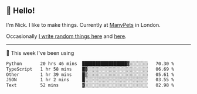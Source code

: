 ## 👋 Hello! 

I'm Nick. I like to make things. Currently at [ManyPets](https://manypets.com) in London.

Occasionally [I write random things here](https://nicksnell.com) and [here](https://twitter.com/nicksnell).

-------

🚀 This week I've been using

<!--START_SECTION:waka-->

```txt
Python       20 hrs 46 mins  █████████████████▓░░░░░░░   70.30 %
TypeScript   1 hr 58 mins    █▓░░░░░░░░░░░░░░░░░░░░░░░   06.69 %
Other        1 hr 39 mins    █▒░░░░░░░░░░░░░░░░░░░░░░░   05.61 %
JSON         1 hr 2 mins     █░░░░░░░░░░░░░░░░░░░░░░░░   03.55 %
Text         52 mins         ▓░░░░░░░░░░░░░░░░░░░░░░░░   02.98 %
```

<!--END_SECTION:waka-->
